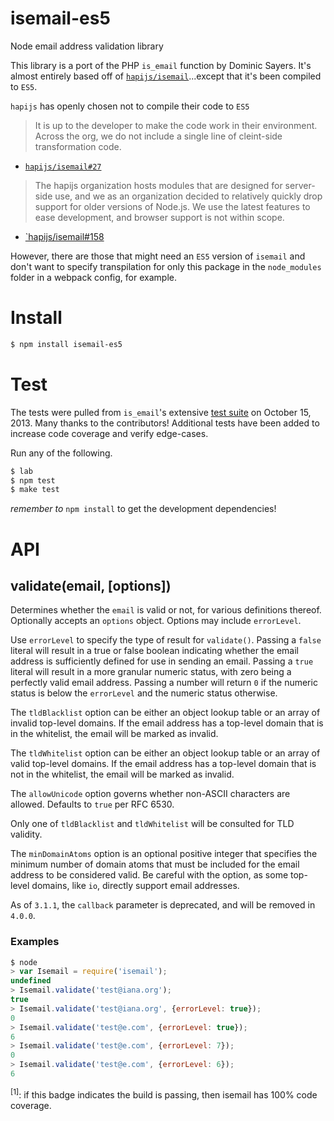 # isemail-es5

Node email address validation library

This library is a port of the PHP `is_email` function by Dominic Sayers. It's almost entirely based off of [`hapijs/isemail`](https://github.com/hapijs/isemail)...except that it's been compiled to `ES5`.

`hapijs` has openly chosen not to compile their code to `ES5`

> It is up to the developer to make the code work in their environment. Across the org, we do not include a single line of cleint-side transformation code.
- [`hapijs/isemail#27`](https://github.com/hapijs/isemail/issues/27)

> The hapijs organization hosts modules that are designed for server-side use, and we as an organization decided to relatively quickly drop support for older versions of Node.js. We use the latest features to ease development, and browser support is not within scope.
- [`hapijs/isemail#158](https://github.com/hapijs/isemail/issues/158)

However, there are those that might need an `ES5` version of `isemail` and don't want to specify transpilation for only this package in the `node_modules` folder in a webpack config, for example.

Install
=======

```sh
$ npm install isemail-es5
```

Test
====

The tests were pulled from `is_email`'s extensive [test suite][tests] on October 15, 2013. Many thanks to the contributors! Additional tests have been added to increase code coverage and verify edge-cases.

Run any of the following.

```sh
$ lab
$ npm test
$ make test
```

_remember to_ `npm install` to get the development dependencies!

API
===

validate(email, [options])
--------------------------

Determines whether the `email` is valid or not, for various definitions thereof. Optionally accepts an `options` object. Options may include `errorLevel`.

Use `errorLevel` to specify the type of result for `validate()`. Passing a `false` literal will result in a true or false boolean indicating whether the email address is sufficiently defined for use in sending an email. Passing a `true` literal will result in a more granular numeric status, with zero being a perfectly valid email address. Passing a number will return `0` if the numeric status is below the `errorLevel` and the numeric status otherwise.

The `tldBlacklist` option can be either an object lookup table or an array of invalid top-level domains. If the email address has a top-level domain that is in the whitelist, the email will be marked as invalid.

The `tldWhitelist` option can be either an object lookup table or an array of valid top-level domains. If the email address has a top-level domain that is not in the whitelist, the email will be marked as invalid.

The `allowUnicode` option governs whether non-ASCII characters are allowed. Defaults to `true` per RFC 6530.

Only one of `tldBlacklist` and `tldWhitelist` will be consulted for TLD validity.

The `minDomainAtoms` option is an optional positive integer that specifies the minimum number of domain atoms that must be included for the email address to be considered valid. Be careful with the option, as some top-level domains, like `io`, directly support email addresses.

As of `3.1.1`, the `callback` parameter is deprecated, and will be removed in `4.0.0`.

### Examples

```js
$ node
> var Isemail = require('isemail');
undefined
> Isemail.validate('test@iana.org');
true
> Isemail.validate('test@iana.org', {errorLevel: true});
0
> Isemail.validate('test@e.com', {errorLevel: true});
6
> Isemail.validate('test@e.com', {errorLevel: 7});
0
> Isemail.validate('test@e.com', {errorLevel: 6});
6
```

<sup name="footnote-1">&#91;1&#93;</sup>: if this badge indicates the build is passing, then isemail has 100% code coverage.

[skeggse]: https://github.com/skeggse "Eli Skeggs"
[tests]: http://isemail.info/_system/is_email/test/?all‎ "is_email test suite"
